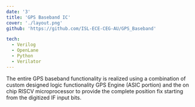 ```yaml
---
date: '3'
title: 'GPS Baseband IC'
cover: './layout.png'
github: 'https://github.com/ISL-ECE-CEG-AU/GPS_Baseband'

tech:
  - Verilog
  - OpenLane
  - Python
  - Verilator
---
```


The entire GPS baseband functionality is realized using a combination of custom designed logic functionality GPS Engine (ASIC portion) and the on chip RISCV microprocessor to provide the complete position fix starting from the digitized IF input bits.
